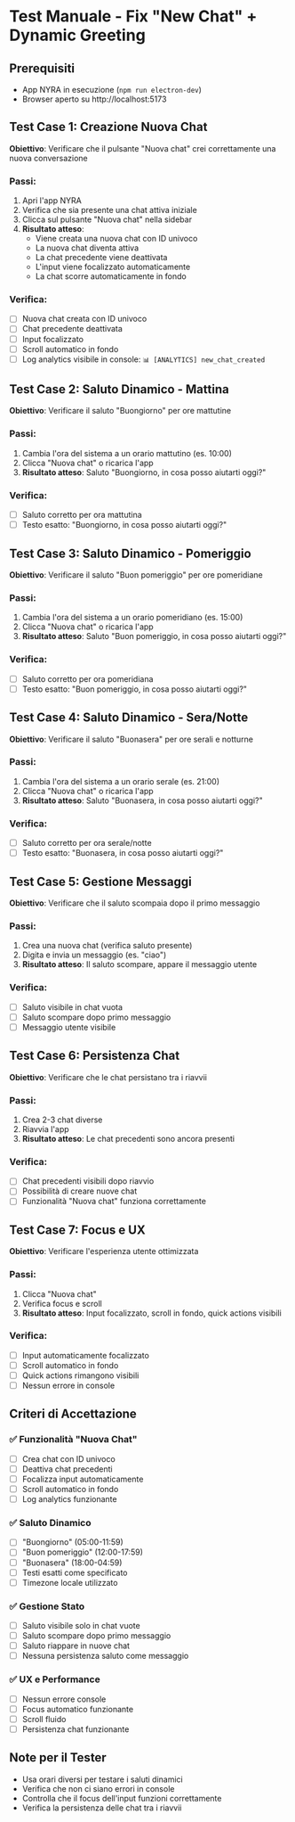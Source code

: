 # Test Manuale - Fix "New Chat" + Dynamic Greeting

## Prerequisiti
- App NYRA in esecuzione (`npm run electron-dev`)
- Browser aperto su http://localhost:5173

## Test Case 1: Creazione Nuova Chat
**Obiettivo**: Verificare che il pulsante "Nuova chat" crei correttamente una nuova conversazione

### Passi:
1. Apri l'app NYRA
2. Verifica che sia presente una chat attiva iniziale
3. Clicca sul pulsante "Nuova chat" nella sidebar
4. **Risultato atteso**:
   - Viene creata una nuova chat con ID univoco
   - La nuova chat diventa attiva
   - La chat precedente viene deattivata
   - L'input viene focalizzato automaticamente
   - La chat scorre automaticamente in fondo

### Verifica:
- [ ] Nuova chat creata con ID univoco
- [ ] Chat precedente deattivata
- [ ] Input focalizzato
- [ ] Scroll automatico in fondo
- [ ] Log analytics visibile in console: `📊 [ANALYTICS] new_chat_created`

## Test Case 2: Saluto Dinamico - Mattina
**Obiettivo**: Verificare il saluto "Buongiorno" per ore mattutine

### Passi:
1. Cambia l'ora del sistema a un orario mattutino (es. 10:00)
2. Clicca "Nuova chat" o ricarica l'app
3. **Risultato atteso**: Saluto "Buongiorno, in cosa posso aiutarti oggi?"

### Verifica:
- [ ] Saluto corretto per ora mattutina
- [ ] Testo esatto: "Buongiorno, in cosa posso aiutarti oggi?"

## Test Case 3: Saluto Dinamico - Pomeriggio
**Obiettivo**: Verificare il saluto "Buon pomeriggio" per ore pomeridiane

### Passi:
1. Cambia l'ora del sistema a un orario pomeridiano (es. 15:00)
2. Clicca "Nuova chat" o ricarica l'app
3. **Risultato atteso**: Saluto "Buon pomeriggio, in cosa posso aiutarti oggi?"

### Verifica:
- [ ] Saluto corretto per ora pomeridiana
- [ ] Testo esatto: "Buon pomeriggio, in cosa posso aiutarti oggi?"

## Test Case 4: Saluto Dinamico - Sera/Notte
**Obiettivo**: Verificare il saluto "Buonasera" per ore serali e notturne

### Passi:
1. Cambia l'ora del sistema a un orario serale (es. 21:00)
2. Clicca "Nuova chat" o ricarica l'app
3. **Risultato atteso**: Saluto "Buonasera, in cosa posso aiutarti oggi?"

### Verifica:
- [ ] Saluto corretto per ora serale/notte
- [ ] Testo esatto: "Buonasera, in cosa posso aiutarti oggi?"

## Test Case 5: Gestione Messaggi
**Obiettivo**: Verificare che il saluto scompaia dopo il primo messaggio

### Passi:
1. Crea una nuova chat (verifica saluto presente)
2. Digita e invia un messaggio (es. "ciao")
3. **Risultato atteso**: Il saluto scompare, appare il messaggio utente

### Verifica:
- [ ] Saluto visibile in chat vuota
- [ ] Saluto scompare dopo primo messaggio
- [ ] Messaggio utente visibile

## Test Case 6: Persistenza Chat
**Obiettivo**: Verificare che le chat persistano tra i riavvii

### Passi:
1. Crea 2-3 chat diverse
2. Riavvia l'app
3. **Risultato atteso**: Le chat precedenti sono ancora presenti

### Verifica:
- [ ] Chat precedenti visibili dopo riavvio
- [ ] Possibilità di creare nuove chat
- [ ] Funzionalità "Nuova chat" funziona correttamente

## Test Case 7: Focus e UX
**Obiettivo**: Verificare l'esperienza utente ottimizzata

### Passi:
1. Clicca "Nuova chat"
2. Verifica focus e scroll
3. **Risultato atteso**: Input focalizzato, scroll in fondo, quick actions visibili

### Verifica:
- [ ] Input automaticamente focalizzato
- [ ] Scroll automatico in fondo
- [ ] Quick actions rimangono visibili
- [ ] Nessun errore in console

## Criteri di Accettazione

### ✅ Funzionalità "Nuova Chat"
- [ ] Crea chat con ID univoco
- [ ] Deattiva chat precedenti
- [ ] Focalizza input automaticamente
- [ ] Scroll automatico in fondo
- [ ] Log analytics funzionante

### ✅ Saluto Dinamico
- [ ] "Buongiorno" (05:00-11:59)
- [ ] "Buon pomeriggio" (12:00-17:59)
- [ ] "Buonasera" (18:00-04:59)
- [ ] Testi esatti come specificato
- [ ] Timezone locale utilizzato

### ✅ Gestione Stato
- [ ] Saluto visibile solo in chat vuote
- [ ] Saluto scompare dopo primo messaggio
- [ ] Saluto riappare in nuove chat
- [ ] Nessuna persistenza saluto come messaggio

### ✅ UX e Performance
- [ ] Nessun errore console
- [ ] Focus automatico funzionante
- [ ] Scroll fluido
- [ ] Persistenza chat funzionante

## Note per il Tester
- Usa orari diversi per testare i saluti dinamici
- Verifica che non ci siano errori in console
- Controlla che il focus dell'input funzioni correttamente
- Verifica la persistenza delle chat tra i riavvii
